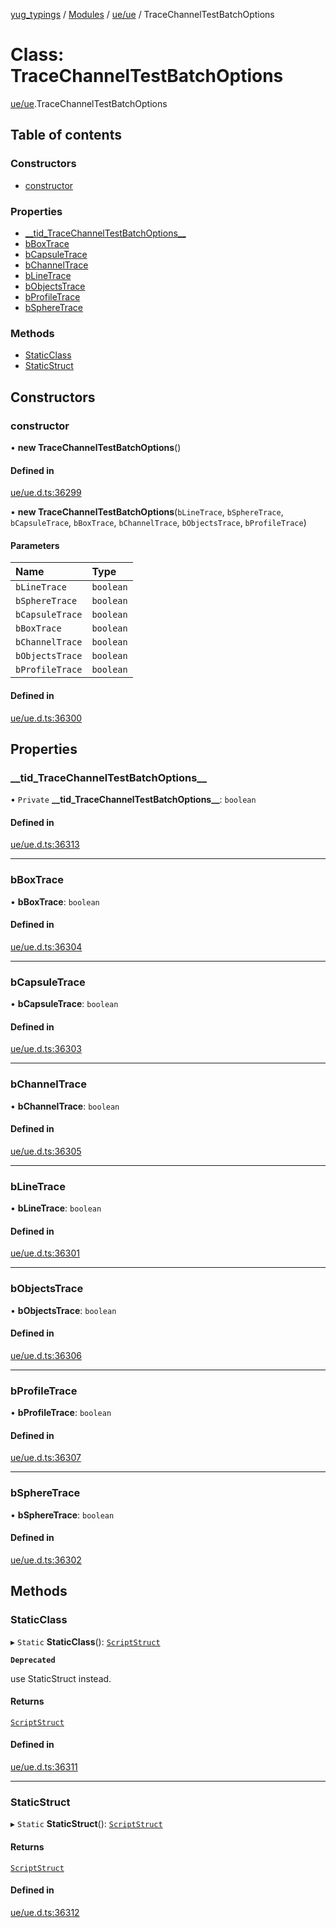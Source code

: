 [yug_typings](../README.md) / [Modules](../modules.md) / [ue/ue](../modules/ue_ue.md) / TraceChannelTestBatchOptions

# Class: TraceChannelTestBatchOptions

[ue/ue](../modules/ue_ue.md).TraceChannelTestBatchOptions

## Table of contents

### Constructors

- [constructor](ue_ue.TraceChannelTestBatchOptions.md#constructor)

### Properties

- [\_\_tid\_TraceChannelTestBatchOptions\_\_](ue_ue.TraceChannelTestBatchOptions.md#__tid_tracechanneltestbatchoptions__)
- [bBoxTrace](ue_ue.TraceChannelTestBatchOptions.md#bboxtrace)
- [bCapsuleTrace](ue_ue.TraceChannelTestBatchOptions.md#bcapsuletrace)
- [bChannelTrace](ue_ue.TraceChannelTestBatchOptions.md#bchanneltrace)
- [bLineTrace](ue_ue.TraceChannelTestBatchOptions.md#blinetrace)
- [bObjectsTrace](ue_ue.TraceChannelTestBatchOptions.md#bobjectstrace)
- [bProfileTrace](ue_ue.TraceChannelTestBatchOptions.md#bprofiletrace)
- [bSphereTrace](ue_ue.TraceChannelTestBatchOptions.md#bspheretrace)

### Methods

- [StaticClass](ue_ue.TraceChannelTestBatchOptions.md#staticclass)
- [StaticStruct](ue_ue.TraceChannelTestBatchOptions.md#staticstruct)

## Constructors

### constructor

• **new TraceChannelTestBatchOptions**()

#### Defined in

[ue/ue.d.ts:36299](https://github.com/YugMetaverse/yug_typings/blob/25cad34/ue/ue.d.ts#L36299)

• **new TraceChannelTestBatchOptions**(`bLineTrace`, `bSphereTrace`, `bCapsuleTrace`, `bBoxTrace`, `bChannelTrace`, `bObjectsTrace`, `bProfileTrace`)

#### Parameters

| Name | Type |
| :------ | :------ |
| `bLineTrace` | `boolean` |
| `bSphereTrace` | `boolean` |
| `bCapsuleTrace` | `boolean` |
| `bBoxTrace` | `boolean` |
| `bChannelTrace` | `boolean` |
| `bObjectsTrace` | `boolean` |
| `bProfileTrace` | `boolean` |

#### Defined in

[ue/ue.d.ts:36300](https://github.com/YugMetaverse/yug_typings/blob/25cad34/ue/ue.d.ts#L36300)

## Properties

### \_\_tid\_TraceChannelTestBatchOptions\_\_

• `Private` **\_\_tid\_TraceChannelTestBatchOptions\_\_**: `boolean`

#### Defined in

[ue/ue.d.ts:36313](https://github.com/YugMetaverse/yug_typings/blob/25cad34/ue/ue.d.ts#L36313)

___

### bBoxTrace

• **bBoxTrace**: `boolean`

#### Defined in

[ue/ue.d.ts:36304](https://github.com/YugMetaverse/yug_typings/blob/25cad34/ue/ue.d.ts#L36304)

___

### bCapsuleTrace

• **bCapsuleTrace**: `boolean`

#### Defined in

[ue/ue.d.ts:36303](https://github.com/YugMetaverse/yug_typings/blob/25cad34/ue/ue.d.ts#L36303)

___

### bChannelTrace

• **bChannelTrace**: `boolean`

#### Defined in

[ue/ue.d.ts:36305](https://github.com/YugMetaverse/yug_typings/blob/25cad34/ue/ue.d.ts#L36305)

___

### bLineTrace

• **bLineTrace**: `boolean`

#### Defined in

[ue/ue.d.ts:36301](https://github.com/YugMetaverse/yug_typings/blob/25cad34/ue/ue.d.ts#L36301)

___

### bObjectsTrace

• **bObjectsTrace**: `boolean`

#### Defined in

[ue/ue.d.ts:36306](https://github.com/YugMetaverse/yug_typings/blob/25cad34/ue/ue.d.ts#L36306)

___

### bProfileTrace

• **bProfileTrace**: `boolean`

#### Defined in

[ue/ue.d.ts:36307](https://github.com/YugMetaverse/yug_typings/blob/25cad34/ue/ue.d.ts#L36307)

___

### bSphereTrace

• **bSphereTrace**: `boolean`

#### Defined in

[ue/ue.d.ts:36302](https://github.com/YugMetaverse/yug_typings/blob/25cad34/ue/ue.d.ts#L36302)

## Methods

### StaticClass

▸ `Static` **StaticClass**(): [`ScriptStruct`](ue_ue.ScriptStruct.md)

**`Deprecated`**

use StaticStruct instead.

#### Returns

[`ScriptStruct`](ue_ue.ScriptStruct.md)

#### Defined in

[ue/ue.d.ts:36311](https://github.com/YugMetaverse/yug_typings/blob/25cad34/ue/ue.d.ts#L36311)

___

### StaticStruct

▸ `Static` **StaticStruct**(): [`ScriptStruct`](ue_ue.ScriptStruct.md)

#### Returns

[`ScriptStruct`](ue_ue.ScriptStruct.md)

#### Defined in

[ue/ue.d.ts:36312](https://github.com/YugMetaverse/yug_typings/blob/25cad34/ue/ue.d.ts#L36312)
